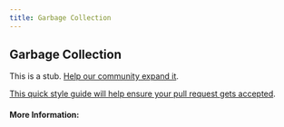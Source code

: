 ```yaml
---
title: Garbage Collection
---
```


## Garbage Collection

This is a stub. [Help our community expand it](https://github.com/freeCodeCamp/guide-articles/tree/master/articles/Computer-Science/Garbage-Collection/index.md).

[This quick style guide will help ensure your pull request gets accepted](https://github.com/freeCodeCamp/guide-articles/blob/master/README.md).

<!-- The article goes here, in GitHub-flavored Markdown. Feel free to add YouTube videos, images, and CodePen/JSBin embeds  -->

#### More Information:
<!-- Please add any articles you think might be helpful to read before writing the article -->



